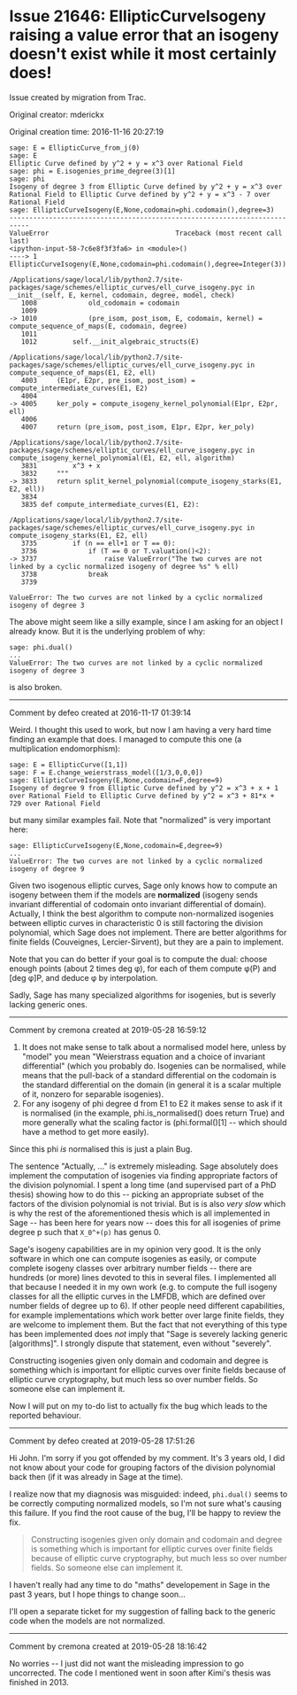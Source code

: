 # Issue 21646: EllipticCurveIsogeny raising a value error that an isogeny doesn't exist while it most certainly does!

Issue created by migration from Trac.

Original creator: mderickx

Original creation time: 2016-11-16 20:27:19


```
sage: E = EllipticCurve_from_j(0)
sage: E
Elliptic Curve defined by y^2 + y = x^3 over Rational Field
sage: phi = E.isogenies_prime_degree(3)[1]
sage: phi
Isogeny of degree 3 from Elliptic Curve defined by y^2 + y = x^3 over Rational Field to Elliptic Curve defined by y^2 + y = x^3 - 7 over Rational Field
sage: EllipticCurveIsogeny(E,None,codomain=phi.codomain(),degree=3)
---------------------------------------------------------------------------
ValueError                                Traceback (most recent call last)
<ipython-input-58-7c6e8f3f3fa6> in <module>()
----> 1 EllipticCurveIsogeny(E,None,codomain=phi.codomain(),degree=Integer(3))

/Applications/sage/local/lib/python2.7/site-packages/sage/schemes/elliptic_curves/ell_curve_isogeny.pyc in __init__(self, E, kernel, codomain, degree, model, check)
   1008             old_codomain = codomain
   1009 
-> 1010             (pre_isom, post_isom, E, codomain, kernel) = compute_sequence_of_maps(E, codomain, degree)
   1011 
   1012         self.__init_algebraic_structs(E)

/Applications/sage/local/lib/python2.7/site-packages/sage/schemes/elliptic_curves/ell_curve_isogeny.pyc in compute_sequence_of_maps(E1, E2, ell)
   4003     (E1pr, E2pr, pre_isom, post_isom) = compute_intermediate_curves(E1, E2)
   4004 
-> 4005     ker_poly = compute_isogeny_kernel_polynomial(E1pr, E2pr, ell)
   4006 
   4007     return (pre_isom, post_isom, E1pr, E2pr, ker_poly)

/Applications/sage/local/lib/python2.7/site-packages/sage/schemes/elliptic_curves/ell_curve_isogeny.pyc in compute_isogeny_kernel_polynomial(E1, E2, ell, algorithm)
   3831         x^3 + x
   3832     """
-> 3833     return split_kernel_polynomial(compute_isogeny_starks(E1, E2, ell))
   3834 
   3835 def compute_intermediate_curves(E1, E2):

/Applications/sage/local/lib/python2.7/site-packages/sage/schemes/elliptic_curves/ell_curve_isogeny.pyc in compute_isogeny_starks(E1, E2, ell)
   3735         if (n == ell+1 or T == 0):
   3736             if (T == 0 or T.valuation()<2):
-> 3737                 raise ValueError("The two curves are not linked by a cyclic normalized isogeny of degree %s" % ell)
   3738             break
   3739 

ValueError: The two curves are not linked by a cyclic normalized isogeny of degree 3
```


The above might seem like a silly example, since I am asking for an object I already know. But it is the underlying problem of why:


```
sage: phi.dual()
...
ValueError: The two curves are not linked by a cyclic normalized isogeny of degree 3
```

is also broken.


---

Comment by defeo created at 2016-11-17 01:39:14

Weird. I thought this used to work, but now I am having a very hard time finding an example that does. I managed to compute this one (a multiplication endomorphism):


```
sage: E = EllipticCurve([1,1])
sage: F = E.change_weierstrass_model([1/3,0,0,0])
sage: EllipticCurveIsogeny(E,None,codomain=F,degree=9)
Isogeny of degree 9 from Elliptic Curve defined by y^2 = x^3 + x + 1 over Rational Field to Elliptic Curve defined by y^2 = x^3 + 81*x + 729 over Rational Field
```


but many similar examples fail. Note that "normalized" is very important here:


```
sage: EllipticCurveIsogeny(E,None,codomain=E,degree=9)
...
ValueError: The two curves are not linked by a cyclic normalized isogeny of degree 9
```


Given two isogenous elliptic curves, Sage only knows how to compute an isogeny between them if the models are **normalized** (isogeny sends invariant differential of codomain onto invariant differential of domain). Actually, I think the best algorithm to compute non-normalized isogenies between elliptic curves in characteristic 0 is still factoring the division polynomial, which Sage does not implement. There are better algorithms for finite fields (Couveignes, Lercier-Sirvent), but they are a pain to implement.

Note that you can do better if your goal is to compute the dual: choose enough points (about 2 times deg φ), for each of them compute φ(P) and [deg φ]P, and deduce φ by interpolation.

Sadly, Sage has many specialized algorithms for isogenies, but is severly lacking generic ones.


---

Comment by cremona created at 2019-05-28 16:59:12

1. It does not make sense to talk about a normalised model here, unless by "model" you mean "Weierstrass equation and a choice of invariant differential" (which you probably do.  Isogenies can be normalised, while means that the pull-back of a standard differential on the codomain is the standard differential on the domain (in general it is a scalar multiple of it, nonzero for separable isogenies).
2. For any isogeny of phi degree d from E1 to E2 it makes sense to ask if it is normalised (in the example, phi.is_normalised() does return True) and more generally what the scaling factor is (phi.formal()[1] -- which should have a method to get more easily).

Since this phi *is* normalised this is just a plain Bug.

The sentence "Actually, ..."  is extremely misleading.   Sage absolutely does implement the computation of isogenies via finding appropriate factors of the division polynomial.  I spent a long time (and supervised part of a PhD thesis) showing how to do this -- picking an appropriate subset of the factors of the division polynomial is not trivial.  But is is also *very slow* which is why the rest of the aforementioned thesis which is all implemented in Sage -- has been here for years now -- does this for all isogenies of prime degree p such that `X_0^+(p)` has genus 0.

Sage's isogeny capabilities are in my opinion very good.  It is the only software in which one can compute isogenies as easily, or compute complete isogeny classes over arbitrary number fields -- there are hundreds (or more) lines devoted to this in several files.  I implemented all that because I needed it in my own work (e.g. to compute the full isogeny classes for all the elliptic curves in the LMFDB, which are defined over number fields of degree up to 6).  If other people need different capabilities, for example implementations which work better over large finite fields, they are welcome to implement them.  But the fact that not everything of this type has been implemented does *not* imply that "Sage is severely lacking generic [algorithms]".  I strongly dispute that statement, even without "severely".

Constructing isogenies given only domain and codomain and degree is something which is important for elliptic curves over finite fields because of elliptic curve cryptography, but much less so over number fields.  So someone else can implement it.

Now I will put on my to-do list to actually fix the bug which leads to the reported behaviour.


---

Comment by defeo created at 2019-05-28 17:51:26

Hi John. I'm sorry if you got offended by my comment. It's 3 years old, I did not know about your code for grouping factors of the division polynomial back then (if it was already in Sage at the time).

I realize now that my diagnosis was misguided: indeed, `phi.dual()` seems to be correctly computing normalized models, so I'm not sure what's causing this failure. If you find the root cause of the bug, I'll be happy to review the fix.

> Constructing isogenies given only domain and codomain and degree is something which is important 
> for elliptic curves over finite fields because of elliptic curve cryptography, but much less so 
> over number fields. So someone else can implement it. 

I haven't really had any time to do "maths" developement in Sage in the past 3 years, but I hope things to change soon...

I'll open a separate ticket for my suggestion of falling back to the generic code when the models are not normalized.


---

Comment by cremona created at 2019-05-28 18:16:42

No worries -- I just did not want the misleading impression to go uncorrected.  The code I mentioned went in soon after Kimi's thesis was finished in 2013.
